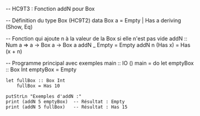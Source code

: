 -- HC9T3 : Fonction addN pour Box

-- Définition du type Box (HC9T2)
data Box a = Empty | Has a
    deriving (Show, Eq)

-- Fonction qui ajoute n à la valeur de la Box si elle n'est pas vide
addN :: Num a => a -> Box a -> Box a
addN _ Empty     = Empty
addN n (Has x)   = Has (x + n)

-- Programme principal avec exemples
main :: IO ()
main = do
    let emptyBox :: Box Int
        emptyBox = Empty
    
    let fullBox :: Box Int
        fullBox = Has 10
    
    putStrLn "Exemples d'addN :"
    print (addN 5 emptyBox)  -- Résultat : Empty
    print (addN 5 fullBox)   -- Résultat : Has 15
